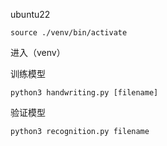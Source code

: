 ubuntu22

```
source ./venv/bin/activate 
```

进入（venv）



训练模型

```
python3 handwriting.py [filename]
```



验证模型

```
python3 recognition.py filename
```

